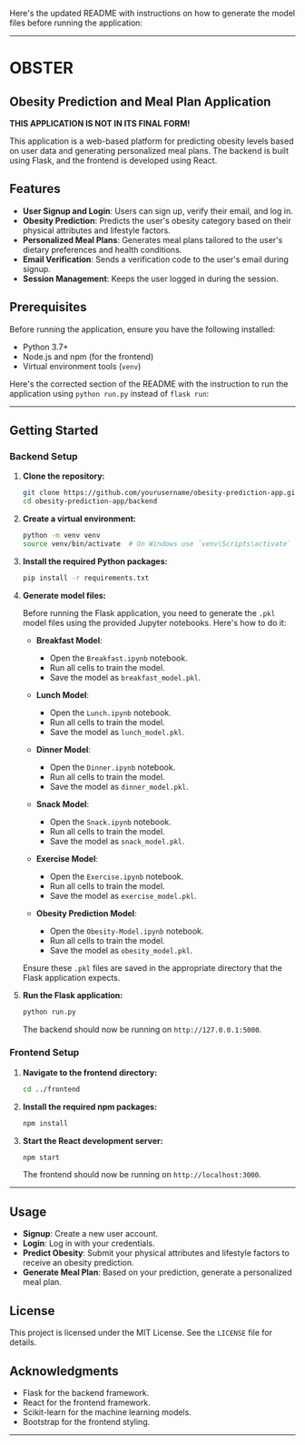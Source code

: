 Here's the updated README with instructions on how to generate the model files before running the application:

---

# OBSTER
## Obesity Prediction and Meal Plan Application

**THIS APPLICATION IS NOT IN ITS FINAL FORM!**

This application is a web-based platform for predicting obesity levels based on user data and generating personalized meal plans. The backend is built using Flask, and the frontend is developed using React.

## Features

- **User Signup and Login**: Users can sign up, verify their email, and log in.
- **Obesity Prediction**: Predicts the user's obesity category based on their physical attributes and lifestyle factors.
- **Personalized Meal Plans**: Generates meal plans tailored to the user's dietary preferences and health conditions.
- **Email Verification**: Sends a verification code to the user's email during signup.
- **Session Management**: Keeps the user logged in during the session.

## Prerequisites

Before running the application, ensure you have the following installed:

- Python 3.7+
- Node.js and npm (for the frontend)
- Virtual environment tools (`venv`)

Here's the corrected section of the README with the instruction to run the application using `python run.py` instead of `flask run`:

---

## Getting Started

### Backend Setup

1. **Clone the repository:**

   ```bash
   git clone https://github.com/yourusername/obesity-prediction-app.git
   cd obesity-prediction-app/backend
   ```

2. **Create a virtual environment:**

   ```bash
   python -m venv venv
   source venv/bin/activate  # On Windows use `venv\Scripts\activate`
   ```

3. **Install the required Python packages:**

   ```bash
   pip install -r requirements.txt
   ```

4. **Generate model files:**

   Before running the Flask application, you need to generate the `.pkl` model files using the provided Jupyter notebooks. Here's how to do it:

   - **Breakfast Model**:
     - Open the `Breakfast.ipynb` notebook.
     - Run all cells to train the model.
     - Save the model as `breakfast_model.pkl`.

   - **Lunch Model**:
     - Open the `Lunch.ipynb` notebook.
     - Run all cells to train the model.
     - Save the model as `lunch_model.pkl`.

   - **Dinner Model**:
     - Open the `Dinner.ipynb` notebook.
     - Run all cells to train the model.
     - Save the model as `dinner_model.pkl`.

   - **Snack Model**:
     - Open the `Snack.ipynb` notebook.
     - Run all cells to train the model.
     - Save the model as `snack_model.pkl`.

   - **Exercise Model**:
     - Open the `Exercise.ipynb` notebook.
     - Run all cells to train the model.
     - Save the model as `exercise_model.pkl`.

   - **Obesity Prediction Model**:
     - Open the `Obesity-Model.ipynb` notebook.
     - Run all cells to train the model.
     - Save the model as `obesity_model.pkl`.

   Ensure these `.pkl` files are saved in the appropriate directory that the Flask application expects.

5. **Run the Flask application:**

   ```bash
   python run.py
   ```

   The backend should now be running on `http://127.0.0.1:5000`.

### Frontend Setup

1. **Navigate to the frontend directory:**

   ```bash
   cd ../frontend
   ```

2. **Install the required npm packages:**

   ```bash
   npm install
   ```

3. **Start the React development server:**

   ```bash
   npm start
   ```

   The frontend should now be running on `http://localhost:3000`.

---

## Usage

- **Signup**: Create a new user account.
- **Login**: Log in with your credentials.
- **Predict Obesity**: Submit your physical attributes and lifestyle factors to receive an obesity prediction.
- **Generate Meal Plan**: Based on your prediction, generate a personalized meal plan.

## License

This project is licensed under the MIT License. See the `LICENSE` file for details.

## Acknowledgments

- Flask for the backend framework.
- React for the frontend framework.
- Scikit-learn for the machine learning models.
- Bootstrap for the frontend styling.

---

